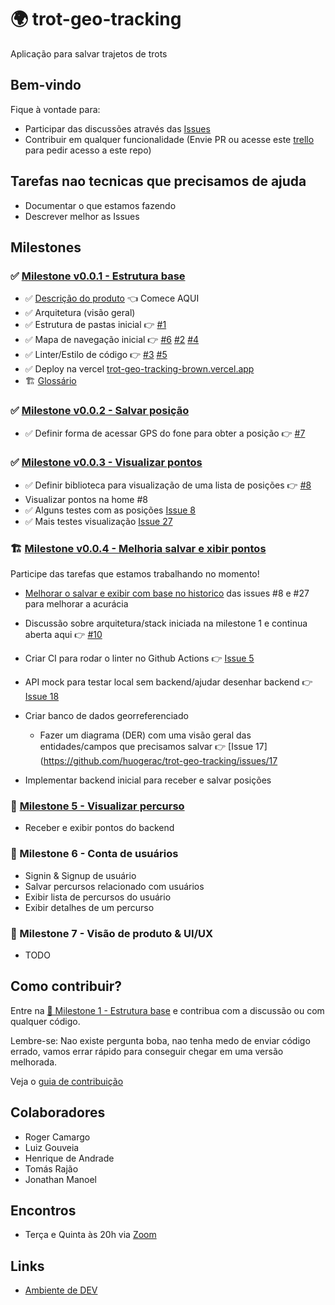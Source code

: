 # 🌍 trot-geo-tracking

Aplicação para salvar trajetos de trots

## Bem-vindo

Fique à vontade para:

- Participar das discussões através das [Issues](https://github.com/huogerac/trot-geo-tracking/issues)
- Contribuir em qualquer funcionalidade (Envie PR ou acesse este [trello](https://trello.com/b/45mIZuwb/geotracking) para pedir acesso a este repo)

## Tarefas nao tecnicas que precisamos de ajuda

- Documentar o que estamos fazendo
- Descrever melhor as Issues

## Milestones

### ✅ [Milestone v0.0.1 - Estrutura base](https://github.com/huogerac/trot-geo-tracking/milestone/1)

- ✅ [Descrição do produto](Geo-Tracking.md) 👈 Comece AQUI
- ✅ Arquitetura (visão geral)
- ✅ Estrutura de pastas inicial 👉 [#1](https://github.com/huogerac/trot-geo-tracking/issues/1)
- ✅ Mapa de navegação inicial 👉 [#6](https://github.com/huogerac/trot-geo-tracking/issues/6) [#2](https://github.com/huogerac/trot-geo-tracking/issues/2) [#4](https://github.com/huogerac/trot-geo-tracking/issues/4)
- ✅ Linter/Estilo de código 👉 [#3](https://github.com/huogerac/trot-geo-tracking/issues/3) [#5](https://github.com/huogerac/trot-geo-tracking/issues/5)
- ✅ Deploy na vercel [trot-geo-tracking-brown.vercel.app](http://trot-geo-tracking-brown.vercel.app/)
- 🏗️ [Glossário](Glossario.md)

### ✅ [Milestone v0.0.2 - Salvar posição](https://github.com/huogerac/trot-geo-tracking/milestone/2)

- ✅ Definir forma de acessar GPS do fone para obter a posição 👉 [#7](https://github.com/huogerac/trot-geo-tracking/issues/7)

### ✅ [Milestone v0.0.3 - Visualizar pontos](https://github.com/huogerac/trot-geo-tracking/milestone/3)

- ✅ Definir biblioteca para visualização de uma lista de posições 👉 [#8](https://github.com/huogerac/trot-geo-tracking/issues/8)
- Visualizar pontos na home #8
- ✅ Alguns testes com as posições [Issue 8](https://github.com/huogerac/trot-geo-tracking/issues/8) 
- ✅ Mais testes visualização [Issue 27](https://github.com/huogerac/trot-geo-tracking/issues/27)


### 🏗️ [Milestone v0.0.4 - Melhoria salvar e xibir pontos](https://github.com/huogerac/trot-geo-tracking/milestone/4)

Participe das tarefas que estamos trabalhando no momento!

- [Melhorar o salvar e exibir com base no historico](https://github.com/huogerac/trot-geo-tracking/issues/28) das issues #8 e #27 para melhorar
a acurácia

- Discussão sobre arquitetura/stack iniciada na milestone 1 e continua aberta aqui 👉 [#10](https://github.com/huogerac/trot-geo-tracking/issues/10)

- Criar CI para rodar o linter no Github Actions 👉 [Issue 5](https://github.com/huogerac/trot-geo-tracking/issues/5)

- API mock para testar local sem backend/ajudar desenhar backend 👉 [Issue 18](https://github.com/huogerac/trot-geo-tracking/issues/18)

- Criar banco de dados georreferenciado
    - Fazer um diagrama (DER) com uma visão geral das entidades/campos que precisamos salvar 👉 [Issue 17](https://github.com/huogerac/trot-geo-tracking/issues/17
- Implementar backend inicial para receber e salvar posições

### 📍 [Milestone 5 - Visualizar percurso](https://github.com/huogerac/trot-geo-tracking/milestone/3)


- Receber e exibir pontos do backend

### 📍 Milestone 6 - Conta de usuários

- Signin & Signup de usuário
- Salvar percursos relacionado com usuários
- Exibir lista de percursos do usuário
- Exibir detalhes de um percurso

### 📍 Milestone 7 - Visão de produto & UI/UX

- TODO

## Como contribuir?

Entre na [📍 Milestone 1 - Estrutura base](https://github.com/huogerac/trot-geo-tracking/milestone/1) e contribua com a discussão ou com qualquer código.

Lembre-se: Nao existe pergunta boba, nao tenha medo de enviar código errado, vamos errar rápido para conseguir chegar em uma versão melhorada.

Veja o [guia de contribuição](CONTRIBUTING.md)

## Colaboradores

- Roger Camargo
- Luiz Gouveia
- Henrique de Andrade
- Tomás Rajão
- Jonathan Manoel

## Encontros

- Terça e Quinta às 20h via [Zoom](https://us06web.zoom.us/j/3226369034?pwd=K1VkeDFHREUyQldINTNCT2ZJYS9QUT09)

## Links

- [Ambiente de DEV](https://trot-geo-tracking-brown.vercel.app/)
